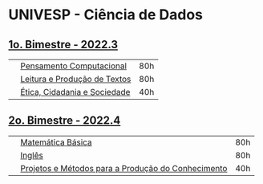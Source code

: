 # UNIVESP - Ciência de Dados

## [1o. Bimestre - 2022.3](https://github.com/cintia-shinoda/univesp/tree/master/1o%20Bimestre%20-%202022.3)

|  |  |  |
|:---:|:---|:---:|
|  | [Pensamento Computacional](https://github.com/cintia-shinoda/univesp/tree/master/1o%20Bimestre%20-%202022.3/Pensamento%20Computacional) | 80h |
|  | [Leitura e Produção de Textos](https://github.com/cintia-shinoda/univesp/tree/master/1o%20Bimestre%20-%202022.3/Leitura%20e%20Produ%C3%A7%C3%A3o%20de%20Textos) | 80h |
|  | [Ética, Cidadania e Sociedade](https://github.com/cintia-shinoda/univesp/tree/master/1o%20Bimestre%20-%202022.3/%C3%89tica%2C%20Cidadania%20e%20Sociedade) | 40h |



## [2o. Bimestre - 2022.4](https://github.com/cintia-shinoda/univesp/tree/master/2o%20Bimestre%20-%202022.4)

|  |  |  |
|:---:|:---|:---:|
|  | [Matemática Básica](https://github.com/cintia-shinoda/univesp/tree/master/2o%20Bimestre%20-%202022.4/Matem%C3%A1tica%20B%C3%A1sica) | 80h |
|  | [Inglês](https://github.com/cintia-shinoda/univesp/tree/master/2o%20Bimestre%20-%202022.4/Ingl%C3%AAs) | 80h |
|  | [Projetos e Métodos para a Produção do Conhecimento](https://github.com/cintia-shinoda/univesp/tree/master/2o%20Bimestre%20-%202022.4/Projetos%20e%20M%C3%A9todos%20para%20a%20Produ%C3%A7%C3%A3o%20do%20Conhecimento) | 40h |